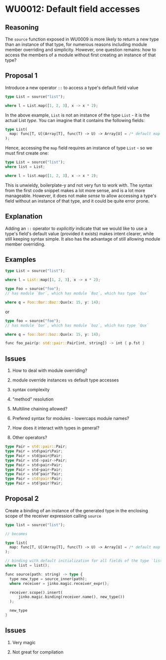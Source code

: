 # WU0012: Default field accesses

## Reasoning

The `source` function exposed in WU0009 is more likely to return a new type than an instance of that type, for numerous reasons including module member overriding and simplicity. However, one question remains: how to access the members of a module without first creating an instance of that type?

## Proposal 1

Introduce a new operator `::` to access a type's default field value

```rust
type List = source("list");

where l = List.map([1, 2, 3], x -> x * 2);
```

In the above example, `List` is not an instance of the type `List` - it is the actual List *type*. You can imagine that it contains the following fields:

```rust
type List(
  map: func[T, U](Array[T], func(T) -> U) -> Array[U] = /* default map function */
);
```

Hence, accessing the `map` field requires an instance of type `List` - so we must first create one:

```rust
type List = source("list");
where list = List;

where l = list.map([1, 2, 3], x -> x * 2);
```

This is unwieldy, boilerplate-y and not very fun to work with. The syntax from the first code snippet makes a lot more sense, and is a lot more manageable. However, it does not make *sense* to allow accessing a type's field without an instance of that type, and it could be quite error prone.

## Explanation

Adding an `::` operator to *explicitly* indicate that we would like to use a type's field's default value (provided it exists) makes intent clearer, while still keeping syntax simple. It also has the advantage of still allowing module member overriding.

## Examples

```rust
type List = source("list");

where l = List::map([1, 2, 3], x -> x * 2);
```

```rust
type Foo = source("foo");
// has module `Bar`, which has module `Baz`, which has type `Qux`

where q = Foo::Bar::Baz::Qux(x: 15, y: 14);
```

or

```rust
type foo = source("foo");
// has module `bar`, which has module `baz`, which has type `Qux`

where q = foo::bar::baz::Qux(x: 15, y: 14);
```

```rust
func foo_pair(p: std::pair::Pair[int, string]) -> int { p.fst }
```

## Issues

1. How to deal with module overriding?

2. module override instances vs default type accesses

3. syntax complexity

4. "method" resolution

5. Multiline chaining allowed?

6. Prefered syntax for modules - lowercaps module names?

7. How does it interact with types in general?

8. Other operators?

```rust
type Pair = std::pair::Pair;
type Pair = std\pair\Pair;
type Pair = std@pair@Pair;
type Pair = std->pair->Pair;
type Pair = std>pair>Pair;
type Pair = std~pair~Pair;
type Pair = std^pair^Pair;
type Pair = std!pair!Pair;
type Pair = std?pair?Pair;
```

## Proposal 2

Create a binding of an instance of the generated type in the enclosing scope of the receiver expression calling `source`

```rust
type list = source("list");

// becomes

type list(
  map: func[T, U](Array[T], func(T) -> U) -> Array[U] = /* default map function */)
);

// binding with default initialization for all fields of the type `list`
where list = list();
```

```rust
func source(path: string) -> type {
  type new_type = source_inner(path);
  where receiver = jinko.magic.receiver_expr();

  receiver.scope().insert(
      jinko.magic.binding(receiver.name(), new_type())
  );

  new_type
}
```

## Issues

1. Very magic

2. Not great for compilation
